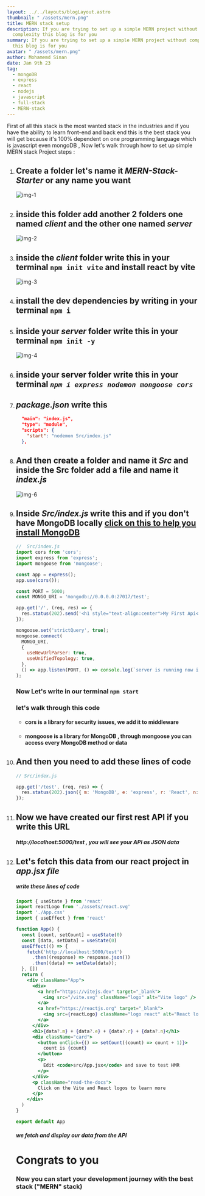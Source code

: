 ```yaml
---
layout: ../../layouts/blogLayout.astro
thumbnail: " /assets/mern.png"
title: MERN stack setup
description: If you are trying to set up a simple MERN project without
  complexity this blog is for you
summary: If you are trying to set up a simple MERN project without complexity
  this blog is for you
avatar: " /assets/mern.png"
author: Mohamemd Sinan
date: Jan 9th 23
tag:
  - mongoDB
  - express
  - react
  - nodejs
  - javascript
  - full-stack
  - MERN-stack
---
```

First of all this stack is the most wanted stack in the industries and if you have the ability to learn front-end and back end this is the best stack you will get because it's 100% dependent on one programming language which is javascript even mongoDB , Now let's walk through how to set up simple MERN stack Project steps :

1. ## C﻿reate a folder let's name it ***MERN-Stack-Starter*** or any name you want

   ![img-1](https://lh3.googleusercontent.com/fife/AAbDypDHX6rIvS97Ol7UH393mXwc2Aooaii8QCor_BSKOt_ptCcpek8TsKBM5qQ5kmHENQKQ4V3I8ZwR5tlYZo89IGwCIVGCXNeSLIxFK9L8pp_zZyGdio6xhKejDX8vIXM3q2RFKPUVuO_UAp-GoBbNDqRyTenb55RWogL1NWQpiZ40eX6wuRItsLKZI6sEGCEMGANq5VpwH_l-ItxAAvgE6StzJvXujiTdArxFDF3mwLS4R2ej4skpiDJRbCSNGtwLF9zT20Pmudd1t4bsVAiSJ2QNSqTWZnL3CPzPiOfKVMkpl-dYyEsojfruOIeo_HjFv4RakKdWjUX0g9m4CetcOYw1fxknTpB-KZdRe4Iu1Z5yrRT3m9z_7EO4qN5aueiXweklTIhoiaX9cUgdYqDCBl6jRXeLbGnLrrhngN1OSRBUuqJb2xdwRWAkd0sZPT8ykLXvGp0ZdhGkRUzuLWON57sN8I6U5fB_eUISbfuAy4Wx89_f15h_f0Lg-5ni8unB0I7uyJ35LkiMSG6wL23ycOrjKTUevFUmSgsSaxkcf2MpIXb54dsMXHbrvTLdF_XppT3fU8m4eWkYnSMCl0yW8v-BaPaXvfakSdEZ7n64481FfuOqLh_lSsUDnMWCD1NgdEJkugVPbsislPtkrYVe2h0XKCVIUB3K3HWTqi1WVgLIOFQtPRn6_xBoiYRqB18Kq7O73Em_lTB8y_wP3ZL91Obj5EYHSfthNLs37QZYa2X9zlQj7f2fW8STUAYuyYo9-zN7-5TIVbMyvIBiqx0gEJ16r-FjZQtjvXbmZEkwUTo5HO48be0OSqrnWj84k31TtKisIhV_MiSwTCp4RWylQJn0rB_5RnNBVjCw9JaXwVMMNSYRVxd3ILNjRUGMsMArWQlZB4uMhYu0LF6LlkdEPLvJvVgT6d7KSrQ78vjrpBYAx1WywAJKXUeZK9kZWkL2Wh7fT2sdNEDBkPxmzVUweUl9hxoV07edHs5QzNQYXJcm7-0Queg9aTNAo_8G35x8ZgShJF3gcWEyXjDSsdsyAEYrhhU3eOTGDlbbyk8_Zv67w_dweQ5GdxLM6QNumxcGp7Qya-3cnidxAqgABBzcufBIRSkn6j2HSFZMje0SKsq_JBANPa1i48GZppDE3M-FxSOWd-4EULTvZhwP8e8PN5qX7697BEby3kKwDLIbEEBO-J2ibeiO3Crkyso2-NLftJQzC3RcwRx2qTJC6Pxd8nQmG9AphesxjFppidUB8-TfdJU7CuAP-O9Y2O4zjGt23w3XJUpF-YwAxd9RT6FFIL5O1zNU1S-WejzkYdKDwjiAHSPE6KpD7c5oSf4BsqoFgm_HcD_1c1aYYdE5KKRlHPdzkIDgjYSEkRoLq_5A2TCsQMNthJvhpaSu9nJLk0W-QQItIM17SdIUe3qtrqSf_Ml-8ubEPmTN-Q5FuA6wvMqdXbaNX4nKpvb-ZdcKjWQi8QcywMmxZlIstylu775bSGGXGWuTM6UEggkRq8BionNTCUoFDLmyXz8nphwOHcOAP2cYIpeQEUFLrzvyu23PeuzXMX8Zl3SuyariHF5KV52OWOux8GdabhyuhjQvmpLSNDmKu0nLt-rUZvPy75Eu6XezjAQGsOMtdw-rOl92SQlfC7ziYT9dyRAqBtisHD-DA-1XdwB4=w1920-h937)
2. ## i﻿nside this folder add another 2 folders one named ***client*** and the other one named ***server***

   ![img-2](https://lh3.googleusercontent.com/fife/AAbDypAvA8QE7Hrynpx9j6nuWwUsMMQwD6SR03PeZGecRGwWXOHwFQBSMxwMmq2iSOoOev70584vdnX6fXyylqsQxjL42QiJT_dlm1h54ZhMEqCCIo5nTN0AX9NkJl3JocakrJfPqOQdtih-H_vmO9ZgdcTLYphGLgS7OLs696uBxPa-9c_Hi7DHMgTuzLksRIo1Hil4LhstrIy8MQpewu2Zwgl7NTqxeC8QUNZkMVe-TQbTpRySk0Iryt509O6LXsJ9q16OY5yooHBpPCToo6-uyvu4KaiuH_iJliL6FhWGQ5ZBPGbNHgGBYphl9rmH90FJ3pnqB1kAqESPvMVt5WDDTIJiDRBF4z6l3If4pK_FcveUftRBj_qOgOA4J4K2IfocA0IcUhkqzZDx0b0Umzu41tBdTvFgn0jXCdeXQ0xSiOowsdZ0LX-SnuX5Z3Fo3mHUbWq38mIRJoSy9FVze05DI-L5krkT8AfXHnUwawPr5FzzrWwROfbWA7Cp_wcXQXDUT9ZWK1BP1ooZCac7g-L792gW7RZXvU4A2KskQ3KaM-EbU--d7Tvm5pLHGsfsItwlZVqCrTVJ7RUS8FsP9Avz1P39QmzqXV9x-QlpCfyj8tEu8sGwsuurqUGQDe4Va7mCy9QgnP6yrhjQZBjaoFupRwwxMIWAErQKD0myHqsqc8vXSN9yhGBzp6p7OCuDyK0XvWJTryLx2kvfyOLh7V8Gss0J_UfiOokXfmQD-PIDJ4Daw6XfJP4S-AdqwI-niH7s3G7nQ3Ta9y6cmUMPUaT8ZXlDkYhDXbKrPe8eA4DVluVXJsLeOnr4W36HFQ3tup23HLsSrKgmmny_C3T5H4k_Ztd1ozPip9yyEjyv-rOhPgWEPQ6UEUWcK_MzE7xcZN_SSipEu_YhgL-Mjj9YGFl26yUeSGrJ-o42hTd1uxuYK4cVcSkt-G27Nbj5deHQJzuoGj6AE3qhq-gT9SEoBT9Wpq4Mb6xPtp4DAnxGys9SaGVA8-AWUS5Ctq3G9DQExCfM689hSbSaqPG1ze5G4_o2hKg_YOSlJgXSwqg3ZXvJXD_31HGzIwzORHbIJFBv4wSSptOEpkF75eKiAxOPuPiFa_WHnAwGqrJcV1uzRJy8Q4gCFpFObxxM5FKOgjbLYXyaBze1O1gKBQ57Xrue307I84_DeSVm6OQN-gSY_eg0JpA9YEz8wUG0q2XupZxPcWA3-r3QsXgZzNqZ3iaumeMA3uErAlMsEjPhzbPoQpjWMS7SE4m0cf4GNNWoGtJNmE4ci6vo5i4oe0zyelyDLp6P_1difI4IH5RHtT8EkM9yyu8vDc4ZR7BGG_VdHIfZXDY_Ls6ArZX2OuXH5eka8KxChMlIel_8erj9QwBnjV8KVxm2rVTa3vm87jbk2mcDiBQsXSyR63GTSxl8m4XAjEo9PN6q_ohwLnddy-0f7aXDlOssNvLtrlHG0vTboF5kzOTs_OfzMBzgPQZKuz7uuCcCygnNSZvtOLnotVnCQbGrsYyyNH45tRRb196ROOvQ6YHFLticEgi5_OfosUbdpihA2E-D0-Og9x_dqNQ_vw_U8jHU438Yg13JaHHxc_U-h_WU10aSgqtTvJDrpv7Ik-3lzinJcdX92HmdcDEywVpwZRTnnch55Kz7YNfeiOuVHnTrKUHxJ2Qh=w1920-h937)
3. ## i﻿nside the ***client*** folder write this in your terminal **`npm init vite`** and install react by vite

   ![img-3](https://lh3.googleusercontent.com/fife/AAbDypBojqe8JR0itxtTmhWDc1qAm1RAugy-HOG7Bq897XEReIbJJEsXFegcbkshY1PODXaBPkMtbe5OWsEFw0XyO28TMC2_9vnA-HPpTlRDLHjee-fDRuCrAfvJza3h9MMKi1aU0CA6VKbDLTRWb_hThT1Zb4yzqVUNvIZd9oiftJ3ZTJhMtz3N2MXVhhUU7wn0AZ6Mplt9A3jlM-NoAnBwqbnwtcSGrpuQRCG2EqMDRAAwDgVjmBPkpDygAZZwSRyEEtVJ93m79v8qoWTgVWQpMr1iG_bRhWH4oYDIEtm9R8mpGGj0SLPZ0rnq7dnxI57XE0kivr6T7bUJiEN8Mb-J9GWNHcs-Qzf92p_hCoZ76-t5hA-sPHXYW32SjHB8FyQVPrq_w_zTNL_JyUt28bpGXcimW6iJJVOglSxkZ_SnH9oZwfIzBIeJeHl9FT4jj_RU-ACqE70BmhLdn8MO8PTr6oCwG_WXMOIwM5Ui0GG0ip-tfXC-L0iG1fDpgVbAKFS-6y5jGwdiKaVV3vIlbUa8AAEc8zqFl1Aq7AsLVLq0xyO0xIwF5jCbCRGrX6sBFSVy9qVaUw0-GKfBdwOJ1teUC41pvVT1UNKPArm4JjdQ2Z1MX1HWfk0HoWUCtL8IUmzURQsX798DQKf8As-9EuwBb8PKmuMINHRcLVWHyOonmf78gaf4f8QbOfPsuwt96vjXWGe48xq-RTyxiI-xJyFfNhS2YnyYH19kipuc7Vt3HHsjR6w3qzAE058bZ9T1TTNS37KhJMccuxXUeYKdDX6v8AWsOg-3aCdZh667MpyGh3p6fMK1dUJfCJdCJ3xwYAW0UDNoT_vC6bCuXJgiOD6IeFTImXfxdw9LaK7_-wvof5emhkgt1GeCVnEqBWHDZb3CugjmGPAxmTf8eCh5RYdDZryNpRf_AvmYrmxh2o23PQsj7T_RtBjZGzTy8hQSo_8FRk2ADO3dH_bDtEpblulXBhsHc2G2qDTYif1TWhLVq0S2H0IeT4ONXOxJDACcfYv-SbeU8XXk6HaZDfoDdF--_6O5OY0HLTuFjvnM7Vf42LF8O0h83E6Ti1MxenMSagDmhqdFXHJFRHTszx-KMQtkGbSbEjuJLglsRAE-_8f4Yz4vGjMyrbY554qu-OL6fe19bD5kSVkeRMNRpSmEYRfL-tSR4Xqb80_B4bY0uq5myjO_dtF502K6cTrgyigZ5ZR-EeeqPAxXikIaiKUZvSsp26G30dxa8snO09Hh3RpKL_00ivkxSniwVJIiMWyqyhg6aoiBM63SQ_FxtScyCcawm-eF1zJUpqdpNIdzrqUzsph2eGkVUxJxVdiYE5ydI8GT4T4koWPV7voVlwTykgOLmY-plU4HTisAvmVgwtMdKMIibt0afCQsgPh1gMu3_1EKmelvkqoOBz7Mh4xlkbbKAaFIP1QNZN15cW8sHZXP2UtAV_iBySVxpKNmzuS8kfCEEkGm7Hqat1rjSB2tuoy-X35Bs0l_MIPSgVKG74a1Ut-L6PWnXLHKOjAusavKLpBkPiaFjRWh0oqosc80PB4CciYuGr1XWzsk3aLzH1FRBs14Tsv2s3Yn0TkZ091EtTht1jxxr5gQ3_JdI-ezL1lAt2fliyrrrqYv3SZX1NrKhK-Wdat9YsrJQbhxO0CSmEztlZ0ydNp9=w1920-h937)
4. ## i﻿nstall the dev dependencies by writing in your terminal **`npm i`**
5. ## i﻿nside your ***server*** folder write this in your terminal **`npm init -y`**

   ![img-4](https://lh3.googleusercontent.com/fife/AAbDypAAZNOYCpiciHaPRf7_cMgxBd_1YgYd-C5JwmjvwygafHChPPwEKZTxn4i8JB3S3_zoS3RtTDb1GesuQPJZKa5dmFy_6UEWFIamQ7QLTWaRBv6f12gyi8_XiALV31R_N1pA-o1zOMVAnuGevitX5t67UqQf8kvI4My_JgHLhV0dTD6qnSr4d9r7XjgwcliMUxsxxmtbRwUQn_3UuVNVACgPekL0BsnDNGnS_RXON4ZfuVKUzjgYyplvUo_HOGwAFBCTKcCa-8Ok9af7CZ9Hb3lQZuNNUkPI69AmMgCSIXLoiE74a4a-iI1FRorIh0va1K3ydfENJIrC7ogpOUNgPkFyDtPkhgWBtMikuY-GN-Z7xYHwSjg_jdrEQnEKEquwYDbdG0iFN3it3nrJEVntibu79BtXGj7Eb-T_uaIjXajNmd5L3ONQ-eJwHdtsB2Wa1WopttB71ejeaNuW4hfcHpJoTAvBz-22Eyb8a8YGGBQagR-LwkD95M4r_-hsj6E00hrkIXIetKCSwrIE3sHESoknSMbBjVWeQRB9yPfUOtCh6K1c92JeUzHSfnfbD-G1XHb5SPFY8efPrHKWLn66c2qirj3JdJ21tM5lmxaoFT_X-APFGCBmz9L1AmalcIFcm1W5AyZaXwRybOPHcoMZt8j8tXv0rVYJWd9dvkBpx7VXDSc-nMK1zu0mC98JP60LPKW5PPXhB3e9SjPuj_-Nivo_-Nnd7zqOLVYDOMTYR17wyl81X0TY6qDx6H5qHlyZZVqx__fltAAzD31a5P6-8JIAc8fji3KWsk8bPOjRsn5_F5PP8zyI61md0xKkOJ1k6BGP1PtZ3flwWq6sT8Po-sKiH6rCoIhqrtqKF_GpwMoPh6H8F156HL9xzK2IQt7ZkXVtaj0wX8ph1cwjhuMYv2vaWQBExIhtbyfJneLUf8z1Km74bcaGf7-1nP0jYjy-KvSxCE6CLJqqSJBskKRBORfkpqID_YJA0On_ai3RHz_DhXby2SV-RoE0p49tBJ0PMRHOM-lR-EsReUWquZuu6DZGP6mhyHrS53jZwUXL7Gpkb5juz-K0VsJP8Vk69ul8yjNszEr9LEZnnpfBZLr2b2xfrME3eA9F-H9cwhqU0MbvrEwOrm4jGREFPIadXPOmhufp_NtdzwRnJ2XEJu7-qhDYaFZC2POQHugOXgc38K_NX-Yja88HeGmm2NC8nFpX9m0KZWk5LHm_voguPi32mehcojQZiHJSLswtSoCNy1HkL2Wjiyfceuwys_DvZpCQzcgybA_Uq1oQarQBU_sCIK2nANKqaegKi3SxcBGfYheL5ok840Q8zG2_kHho79-I4BKzHmnRqAH3_THA2IhXM0XQgr76xywXEbe4jy_WpZLBPxmzb4nY729aIOdqUj_EuYubWqddsvkh6owqpgnmR_Ck-xgXCg7zUKb221egWzRrjghhboehHBIymAilcFD9MbtkiBnejDqxg6nS6APwXFvvwu6d6rTRO14xQZcfsIPNolzF3HwtKtb24hHfvjvU6JAe2kUy-WuqcsHauQ0mJFTcnVx25Dk_87oQXBxTLKPfeHpVHlIn3Tqmi47VUN82zSqjHepmY9Q-7LYlPSxSoAq8LPjesK6m3sg47bWUCjrx3UtgeqfhSEn9wsw4kPImTlQQutxU=w1920-h937)
6. ## i﻿nside your server folder write this in your terminal ***`npm i express nodemon mongoose cors`***
7. ## *package.json* write this 

   ```json
     "main": "index.js",
     "type": "module",
     "scripts": {
       "start": "nodemon Src/index.js"
     },
   ```
8. ## A﻿nd then create a folder and name it *Src* and inside the Src folder add a file and name it *index.js*

   ![img-6](https://lh3.googleusercontent.com/fife/AAbDypB3O9qdTAC2hayC6rtab8_eJ0NveVznFSnmNRYxsgpje9FWlR_uCRV9UVz-IftoDypbs56OXWWYrH5SOvMukik78EepTblcQFVW_Vg1AEyCWfBEIDBRWnpWUdxlZEm0inwb1HjT6jpS4OP78gsFXOuEMAfj5-0qypaDwUWIYLWdEsqLCTazAte6mg7G6Jzz1M5P-cGjMEl5twP3AQa4GbKK_UtpDrXz7xWFZy9GdmbHqzbRU_Z7JoijujGpAvpFFYmJRjOjCqw154Mu9OWVWFqJXV5ubrQCdnXzvq0B-Xr0usrg6UpeldIJZt9ye12BH_sioyXotYoT3TudrLGZlfVqg0IazI9pvmlRHEpE3iD802eK6EQowxyrRDkGidvueUC0cvYvIPQTgQaVMyU7wzo6XNCtLOV1j6Xcu8C85bFLZjFLpsLBIHo8j-i5Ii33qZEwaxU5guwkKq1htX3fFi09ms93OqaK5VjIZT7YXjMrxrlNLm3PsZB-OwvSMMgibApJWftL2so18Gz_BIv5tdD4mzGbLxmGRA1_Z7IFnSqeQJ4K63yUaWdS6NFs3OY1LZH6mX8Mo23WQ25CJgJop0uTxGdgH5BXcV9CUyoNCi2VYAvCJoizo52LMehLWnwnWhWZB6lSYNdheeNROvbjcn2xxiJ7PQSbqZ37kgnPPX3Nkx6Uu0NxP8mKAR2P3p7cU6FydH_xT2k95qixKI6pBYAHMzuEJhSYqlOmKYQNuLd1vpvn7QeAwj08mG0Yl4xF61KChmrwIsXWvLM7_UN8p38foLePJf-Z_qGqPaa97hQgbjc21TKB1Enn2cwngov9zlAo-lb_xj5h3S7dmPFdCpn-iWERfJnaN45AkNBn-N71P4afXl5KVxIPSFGr3bVRo3JldWl5zuo7VFtw5KL14rcoI_JEXzpd6_R5uZpfeeIsVfk4-2xJlXWU_UYQqGC-QT5tq0YaeWk5L5Fz_2L9c971eB65kgs-x0gde5Yj3JwyB8oWeGJryuOulnS5DZrgmnX2eyCadj9uHgWopuWZhPKC2oUB8d0B8PWB0VgYyJEGCenvGbTkMvSk320E5-1mom_8LxoJ2W_CkgCZ0FGIPa-Q98t0NWAsLOWqSGeuEygOYp9SCHy08AKPfufdBXLnc268xINMkAEid-c7OE0rShiuuS1pIAtJGaWwc8ge8_8SyZTrHq9j4313-8CKlAbYHyf0odYN5OaMK9hbAoDx85oB5KeE2ThMkO_dGqJI96KMRXvk2ojGVCb3tE5hZMD13DCFXwzXezUT84OPI2h4znpAqiTYSV89W_nBkCqLpt9bxBaWgoTyejcAmhtiFdJ6r30ZawnZMV2ivjiiaZPvzcDFWLsF47kB4dipQLlu6Z1KeRjYHD-vIVCN-UiVZZ5Zpi4BB4tD1QkxJlmxiNynN58azewFAGZwEwUUcaLigFHQigShqCqvq7SCX6fLO-q_Ozz6Fv-YJegD-hQFsCuiqw0NSVFV2PlNCtinOAQpBibc1bXKQykPrF82zFED2X7FND0kbxQOvUy1jzn87bk74WXTqjVdClbLemHbUcPIL5vwHSMoI_aqzrZwp-GxVUXb5vgaKuLwvPLZfprENBqiJAZRkq7ODvppuEH7CwVGa133AmfWb_5V26Tb6PrPgbovyZiv7DFL=w1920-h937)
9. ## I﻿nside *Src/index.js* write this and if you don't have MongoDB locally [click on this to help you install MongoDB](https://www.mongodb.com/docs/manual/tutorial/install-mongodb-on-windows/)

   ```jsx
   //  Src/index.js
   import cors from 'cors';
   import express from 'express';
   import mongoose from 'mongoose';

   const app = express();
   app.use(cors());

   const PORT = 5000;
   const MONGO_URI = 'mongodb://0.0.0.0:27017/test';

   app.get('/', (req, res) => {
     res.status(202).send('<h1 style="text-align:center">My First Api</h1>');
   });

   mongoose.set('strictQuery', true);
   mongoose.connect(
     MONGO_URI,
     {
       useNewUrlParser: true,
       useUnifiedTopology: true,
     },
     () => app.listen(PORT, () => console.log(`server is running now in port ${PORT}`)),
   );

   ```

   ### N﻿ow Let's write in our terminal `npm start `

   ### l﻿et's walk through this code 

   * #### c﻿ors is a library for security issues, we add it to middleware
   * #### mongoose is a library for MongoDB , through mongoose you can access every MongoDB method or data
10. ## A﻿nd then you need to add these lines of code

    ```javascript
    // Src/index.js

    app.get('/test', (req, res) => {
      res.status(202).json({ m: 'MongoDB', e: 'express', r: 'React', n: 'Nodejs' });
    });
    ```
11. ## N﻿ow we have created our first rest API if you write this URL

    ##### *http://localhost:5000/test ,* you will see your API as JSON data
12. ##  L﻿et's fetch this data from our react project in *app.jsx file*

    ##### w﻿rite these lines of code 

    ```jsx
    import { useState } from 'react'
    import reactLogo from './assets/react.svg'
    import './App.css'
    import { useEffect } from 'react'

    function App() {
      const [count, setCount] = useState(0)
      const [data, setData] = useState(0)
      useEffect(() => {
        fetch('http://localhost:5000/test')
          .then((response) => response.json())
          .then((data) => setData(data));
      }, [])
      return (
        <div className="App">
          <div>
            <a href="https://vitejs.dev" target="_blank">
              <img src="/vite.svg" className="logo" alt="Vite logo" />
            </a>
            <a href="https://reactjs.org" target="_blank">
              <img src={reactLogo} className="logo react" alt="React logo" />
            </a>
          </div>
          <h1>{data?.m} + {data?.e} + {data?.r} + {data?.n}</h1>
          <div className="card">
            <button onClick={() => setCount((count) => count + 1)}>
              count is {count}
            </button>
            <p>
              Edit <code>src/App.jsx</code> and save to test HMR
            </p>
          </div>
          <p className="read-the-docs">
            Click on the Vite and React logos to learn more
          </p>
        </div>
      )
    }

    export default App

    ```

    ##### w﻿e fetch and display our data from the API 

    # C﻿ongrats to you 

    ### N﻿ow you can start your development journey with  the best stack ("MERN" stack)